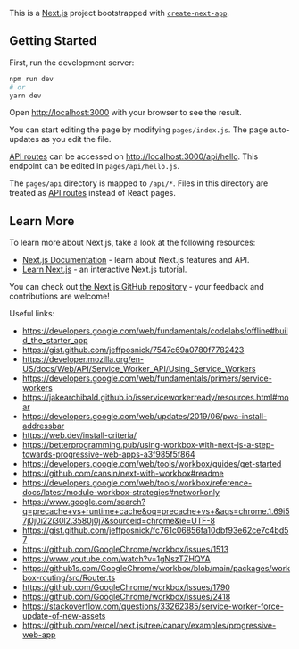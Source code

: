 This is a [Next.js](https://nextjs.org/) project bootstrapped with [`create-next-app`](https://github.com/vercel/next.js/tree/canary/packages/create-next-app).

## Getting Started

First, run the development server:

```bash
npm run dev
# or
yarn dev
```

Open [http://localhost:3000](http://localhost:3000) with your browser to see the result.

You can start editing the page by modifying `pages/index.js`. The page auto-updates as you edit the file.

[API routes](https://nextjs.org/docs/api-routes/introduction) can be accessed on [http://localhost:3000/api/hello](http://localhost:3000/api/hello). This endpoint can be edited in `pages/api/hello.js`.

The `pages/api` directory is mapped to `/api/*`. Files in this directory are treated as [API routes](https://nextjs.org/docs/api-routes/introduction) instead of React pages.

## Learn More

To learn more about Next.js, take a look at the following resources:

- [Next.js Documentation](https://nextjs.org/docs) - learn about Next.js features and API.
- [Learn Next.js](https://nextjs.org/learn) - an interactive Next.js tutorial.

You can check out [the Next.js GitHub repository](https://github.com/vercel/next.js/) - your feedback and contributions are welcome!

Useful links:
* https://developers.google.com/web/fundamentals/codelabs/offline#build_the_starter_app
* https://gist.github.com/jeffposnick/7547c69a0780f7782423
* https://developer.mozilla.org/en-US/docs/Web/API/Service_Worker_API/Using_Service_Workers
* https://developers.google.com/web/fundamentals/primers/service-workers
* https://jakearchibald.github.io/isserviceworkerready/resources.html#moar
* https://developers.google.com/web/updates/2019/06/pwa-install-addressbar
* https://web.dev/install-criteria/
* https://betterprogramming.pub/using-workbox-with-next-js-a-step-towards-progressive-web-apps-a3f985f5f864
* https://developers.google.com/web/tools/workbox/guides/get-started
* https://github.com/cansin/next-with-workbox#readme
* https://developers.google.com/web/tools/workbox/reference-docs/latest/module-workbox-strategies#networkonly
* https://www.google.com/search?q=precache+vs+runtime+cache&oq=precache+vs+&aqs=chrome.1.69i57j0j0i22i30l2.3580j0j7&sourceid=chrome&ie=UTF-8
* https://gist.github.com/jeffposnick/fc761c06856fa10dbf93e62ce7c4bd57
* https://github.com/GoogleChrome/workbox/issues/1513
* https://www.youtube.com/watch?v=1gNszTZHQYA
* https://github1s.com/GoogleChrome/workbox/blob/main/packages/workbox-routing/src/Router.ts
* https://github.com/GoogleChrome/workbox/issues/1790
* https://github.com/GoogleChrome/workbox/issues/2418
* https://stackoverflow.com/questions/33262385/service-worker-force-update-of-new-assets
* https://github.com/vercel/next.js/tree/canary/examples/progressive-web-app
